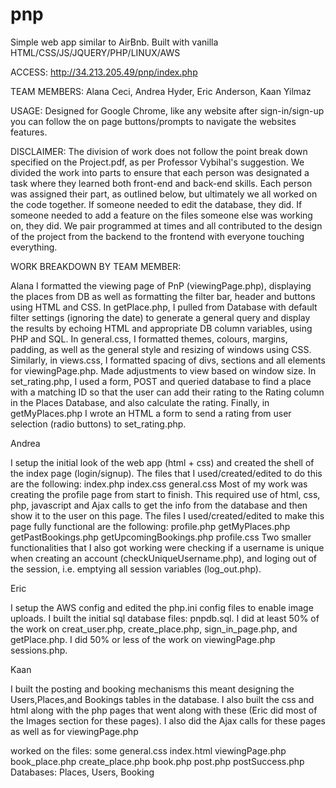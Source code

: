 # pnp
Simple web app similar to AirBnb.
Built with vanilla HTML/CSS/JS/JQUERY/PHP/LINUX/AWS

ACCESS: http://34.213.205.49/pnp/index.php

TEAM MEMBERS: Alana Ceci, Andrea Hyder, Eric Anderson, Kaan Yilmaz

USAGE: Designed for Google Chrome, like any website after sign-in/sign-up you can follow the on page buttons/prompts to navigate the websites features.

DISCLAIMER: The division of work does not follow the point break down specified on the Project.pdf, as per Professor Vybihal's suggestion. We divided the work into parts to ensure that each person was designated a task where they learned both front-end and back-end skills.  Each person was assigned their part, as outlined below, but ultimately we all worked on the code together. If someone needed to edit the database, they did. If someone needed to add a feature on the files someone else was working on, they did. We pair programmed at times and all contributed to the design of the project from the backend to the frontend with everyone touching everything. 

WORK BREAKDOWN BY TEAM MEMBER:

Alana
I formatted the viewing page of PnP (viewingPage.php), displaying the places from DB as well as formatting the filter bar, header and buttons using HTML and CSS. In getPlace.php, I pulled from Database with default filter settings (ignoring the date) to generate a general query and display the results by echoing HTML and appropriate DB column variables, using PHP and SQL. In general.css,  I formatted themes, colours, margins, padding, as well as the general style and resizing of windows using CSS. Similarly, in views.css, I formatted spacing of divs, sections and all elements for viewingPage.php. Made adjustments to view based on window size. In set_rating.php, I used a form, POST and queried database to find a place with a matching ID so that the user can add their rating to the Rating column in the Places Database, and also calculate the rating. Finally, in getMyPlaces.php I wrote an HTML a form to send a rating from user selection (radio buttons) to set_rating.php.

Andrea

I setup the initial look of the web app (html + css) and created the shell of the index page (login/signup). The files that I used/created/edited to do this are the following: 
index.php
index.css
general.css
Most of my work was creating the profile page from start to finish. This required use of html, css, php, javascript and Ajax calls to get the info from the database and then show it to the user on this page. The files I used/created/edited to make this page fully functional are the following: 
profile.php
getMyPlaces.php
getPastBookings.php
getUpcomingBookings.php
profile.css
Two smaller functionalities that I also got working were checking if a username is unique when creating an account (checkUniqueUsername.php), and loging out of the session, i.e. emptying all session variables (log_out.php).


Eric

I setup the AWS config and edited the php.ini config files to enable image uploads. I built the initial sql database files: pnpdb.sql. I did at least 50% of the work on creat_user.php, create_place.php, sign_in_page.php, and getPlace.php. I did 50% or less of the work on viewingPage.php sessions.php. 




Kaan

I built the posting and booking mechanisms this meant designing the Users,Places,and Bookings tables in the database.
I also built the css and html along with the php pages that went along with these (Eric did most of the Images section for these pages). I also did the Ajax calls for these pages as well as for viewingPage.php

worked on the files:
  some general.css
  index.html
  viewingPage.php
  book_place.php
  create_place.php
  book.php
  post.php
  postSuccess.php
  Databases: Places, Users, Booking
